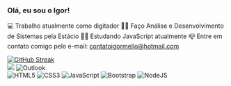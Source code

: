 ### Olá, eu sou o Igor!

💻 Trabalho atualmente como digitador
👨‍🎓 Faço Análise e Desenvolvimento de Sistemas pela Estácio
👨‍💻 Estudando JavaScript atualmente
📪 Entre em contato comigo pelo e-mail: contatoigormello@hotmail.com
<br>


[![GitHub Streak](https://github-readme-streak-stats.herokuapp.com/?user=IgorSMello)](https://git.io/streak-stats)
<br>
<a href="www.linkedin.com/in/igorsoaresdemello/"><img src="https://img.shields.io/badge/LinkedIn-0077B5?style=for-the-badge&logo=linkedin&logoColor=white" class="media-object  img-responsive img-thumbnail"></a>
![Outlook](https://img.shields.io/badge/Microsoft_Outlook-0078D4?style=for-the-badge&logo=microsoft-outlook&logoColor=white)
<br>
![HTML5](https://img.shields.io/badge/html5-%23E34F26.svg?style=for-the-badge&logo=html5&logoColor=white)
![CSS3](https://img.shields.io/badge/css3-%231572B6.svg?style=for-the-badge&logo=css3&logoColor=white)
![JavaScript](https://img.shields.io/badge/javascript-%23323330.svg?style=for-the-badge&logo=javascript&logoColor=%23F7DF1E)
![Bootstrap](https://img.shields.io/badge/bootstrap-%23563D7C.svg?style=for-the-badge&logo=bootstrap&logoColor=white)
![NodeJS](https://img.shields.io/badge/node.js-6DA55F?style=for-the-badge&logo=node.js&logoColor=white)

